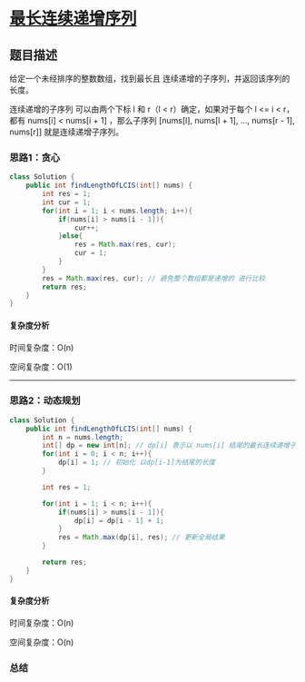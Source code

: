 # [最长连续递增序列](最长连续递增序列"[题目地址](https://leetcode.cn/problems/longest-continuous-increasing-subsequence/description/)")

## 题目描述
给定一个未经排序的整数数组，找到最长且 连续递增的子序列，并返回该序列的长度。

连续递增的子序列 可以由两个下标 l 和 r（l < r）确定，如果对于每个 l <= i < r，都有 nums[i] < nums[i + 1] ，那么子序列 [nums[l], nums[l + 1], ..., nums[r - 1], nums[r]] 就是连续递增子序列。

### 思路1：贪心


```java
class Solution {
    public int findLengthOfLCIS(int[] nums) {
        int res = 1;
        int cur = 1;
        for(int i = 1; i < nums.length; i++){
            if(nums[i] > nums[i - 1]){
                cur++;
            }else{
                res = Math.max(res, cur);
                cur = 1;
            }
        }
        res = Math.max(res, cur); // 避免整个数组都是递增的 进行比较
        return res;
    }
}
```

#### 复杂度分析
时间复杂度：O(n)

空间复杂度：O(1)

----

### 思路2：动态规划


```java
class Solution {
    public int findLengthOfLCIS(int[] nums) {
        int n = nums.length;
        int[] dp = new int[n]; // dp[i] 表示以 nums[i] 结尾的最长连续递增子序列的长度
        for(int i = 0; i < n; i++){
            dp[i] = 1; // 初始化 以dp[i-1]为结尾的长度
        }

        int res = 1;

        for(int i = 1; i < n; i++){
            if(nums[i] > nums[i - 1]){
                dp[i] = dp[i - 1] + 1;
            }
            res = Math.max(dp[i], res); // 更新全局结果
        }

        return res;
    }
}
```

#### 复杂度分析
时间复杂度：O(n)

空间复杂度：O(n)

### 总结
